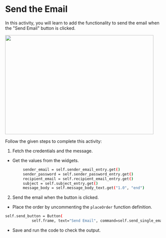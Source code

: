Send the Email
===========================


In this activity, you will learn to add the functionality to send the email when the "Send Email" button is clicked.


<img src= "https://s3.amazonaws.com/media-p.slid.es/uploads/1525749/images/10905315/pasted-from-clipboard.png" width = "480" height = "320">




Follow the given steps to complete this activity:


1. Fetch the credentials and the message.
* Get the values from the widgets.
~~~sh
        sender_email = self.sender_email_entry.get()
        sender_password = self.sender_password_entry.get()
        recipient_email = self.recipient_email_entry.get()
        subject = self.subject_entry.get()
        message_body = self.message_body_text.get("1.0", "end")
~~~


2. Send the email when the button is clicked. 
* Place the order by uncommenting the `placeOrder` function definition.
~~~sh
self.send_button = Button(
            self.frame, text="Send Email", command=self.send_single_email)
~~~
* Save and run the code to check the output.
